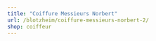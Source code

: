 ```yaml
---
title: "Coiffure Messieurs Norbert"
url: /blotzheim/coiffure-messieurs-norbert-2/
shop: coiffeur
---
```

